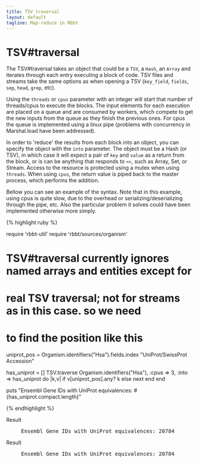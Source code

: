 ```yaml
---
title: TSV traversal
layout: default
tagline: Map-reduce in Rbbt
---
```


# TSV#traversal

The TSV#traversal takes an object that could be a `TSV`, a `Hash`, an `Array`
and iterates through each entry executing a block of code. TSV files and
streams take the same options as when opening a TSV (`key_field`, `fields`, `sep`,
`head`, `grep`, etc).

Using the `threads` or `cpus` parameter with an integer will start that number
of threads/cpus to execute the blocks. The input elements for each execution
are placed on a queue and are consumed by workers, which compete to get the
new inputs from the queue as they finish the previous ones. For cpus the queue
is implemented using a linux pipe (problems with concurrency in Marshal.load
have been addressed).

In order to 'reduce' the results from each block into an object, you can
specify the object with the `into` parameter. The object must be a Hash (or
TSV), in which case it will expect a pair of `key` and `value` as a return from
the block, or is can be anything that responds to `<<`, such as Array, Set, or
Stream. Access to the resource is protected using a mutex when using `threads`.
When using `cpus`, the return value is piped back to the master process, which
performs the addition.

Bellow you can see an example of the syntax. Note that in this example, using
cpus is quite slow, due to the overhead or serializing/deserializing through
the pipe, etc. Also the particular problem it solves could have been
implemented otherwise more simply.

{% highlight ruby %}

require 'rbbt-util'
require 'rbbt/sources/organism'

# TSV#traversal currently ignores named arrays and entities except for
# real TSV traversal; not for streams as in this case. so we need 
# to find the position like this

uniprot_pos = Organism.identifiers("Hsa").fields.index "UniProt/SwissProt Accession"

has_uniprot = []
TSV.traverse Organism.identifiers("Hsa"), :cpus => 3, :into => has_uniprot do |k,v|
  if v[uniprot_pos].any?
    k
  else
    next
  end
end

puts "Ensembl Gene IDs with UniProt equivalences: #{has_uniprot.compact.length}"

{% endhighlight %}
<dl class='result'><dt>Result</dt><dd><pre>
Ensembl Gene IDs with UniProt equivalences: 20784
</pre></dd></dl>

<dl class='result'><dt>Result</dt><dd><pre>
Ensembl Gene IDs with UniProt equivalences: 20784
</pre></dd></dl>

